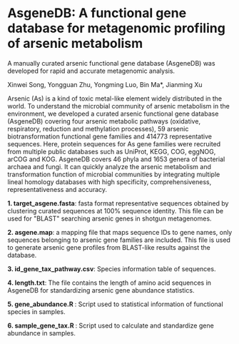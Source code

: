 # AsgeneDB: A functional gene database for metagenomic profiling of arsenic metabolism
A manually curated arsenic functional gene database (AsgeneDB) was developed for rapid and accurate metagenomic analysis.

Xinwei Song, Yongguan Zhu, Yongming Luo, Bin Ma*, Jianming Xu 


Arsenic (As) is a kind of toxic metal-like element widely distributed in the world. To understand the microbial community of arsenic metabolism in the environment, we developed a curated arsenic functional gene database (AsgeneDB) covering four arsenic metabolic pathways (oxidative, respiratory, reduction and methylation processes), 59 arsenic biotransformation functional gene families and 414773 representative sequences. Here, protein sequences for As gene families were recruited from multiple public databases such as UniProt, KEGG, COG, eggNOG, arCOG and KOG. AsgeneDB covers 46 phyla and 1653 genera of bacterial archaea and fungi. It can quickly analyze the arsenic metabolism and transformation function of microbial communities by integrating multiple lineal homology databases with high specificity, comprehensiveness, representativeness and accuracy.

<b>1. target_asgene.fasta</b>: fasta format representative sequences obtained by clustering curated sequences at 100% sequence identity. This file can be used for "BLAST" searching arsenic genes in shotgun metagenomes.

<b>2. asgene.map</b>: a mapping file that maps sequence IDs to gene names, only sequences belonging to arsenic gene families are included. This file is used to generate arsenic gene profiles from BLAST-like results against the database.

<b>3. id_gene_tax_pathway.csv</b>: Species information table of sequences. 

<b>4. length.txt</b>: The file contains the length of amino acid sequences in AsgeneDB for standardizing arsenic gene abundance statistics.

<b>5. gene_abundance.R </b>: Script used to statistical information of functional species in samples.

<b>6. sample_gene_tax.R </b>: Script used to calculate and standardize gene abundance in samples.
